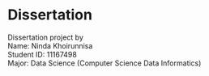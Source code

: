 # Dissertation

Dissertation project by<br />
Name: Ninda Khoirunnisa<br />
Student ID: 11167498<br />
Major: Data Science (Computer Science Data Informatics)
